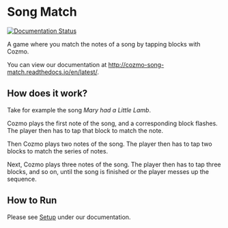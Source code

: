 # Song Match

[![Documentation Status](https://readthedocs.org/projects/cozmo-song-match/badge/?version=latest)](http://cozmo-song-match.readthedocs.io/en/latest/?badge=latest)

A game where you match the notes of a song by tapping blocks with Cozmo.

You can view our documentation at http://cozmo-song-match.readthedocs.io/en/latest/.

## How does it work?
Take for example the song *Mary had a Little Lamb*.

Cozmo plays the first note of the song, and a corresponding block flashes.
The player then has to tap that block to match the note.

Then Cozmo plays two notes of the song.
The player then has to tap two blocks to match the series of notes.

Next, Cozmo plays three notes of the song.
The player then has to tap three blocks, and so on, until the song is finished or the player messes up the sequence.

## How to Run
Please see [Setup](http://cozmo-song-match.readthedocs.io/en/latest/setup.html) under our documentation.
